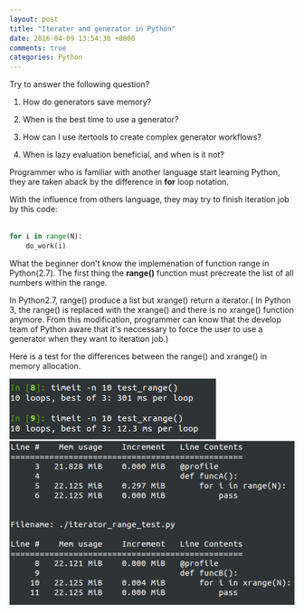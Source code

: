 ```yaml
---
layout: post
title: "Iterater and generator in Python"
date: 2016-04-09 13:54:30 +0800
comments: true
categories: Python
---
```

Try to answer the following question?

1. How do generators save memory?

2. When is the best time to use a generator?

3. How can I use itertools to create complex generator workflows?

4. When is lazy evaluation beneficial, and when is it not?

<!-- more -->

Programmer who is familiar with another language start learning Python, they are taken aback by the difference in __for__ loop notation.

With the influence from others language, they may try to finish iteration job by this code:

``` Python

for i in range(N):
    do_work(i)

```

What the beginner don't know the implemenation of function range in Python(2.7). The first thing the **range()** function must precreate the list of all numbers within the range.

In Python2.7, range() produce a list but xrange() return a iterator.( In Python 3, the range() is replaced with the xrange() and there is no xrange() function anymore. From this modification, programmer can know that the develop team of Python aware that it's neccessary to force the user to use a generator when they want to iteration job.)

Here is a test for the differences between the range() and xrange() in memory allocation.

![images](/images/img_for_2016_04_09/range_xrange_time.png)
![images](/images/img_for_2016_04_09/range_xrange_mem.png)
